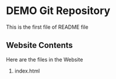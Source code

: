 # DEMO Git Repository

This is the first file of README file

## Website Contents

Here are the files in the Website

1. index.html

